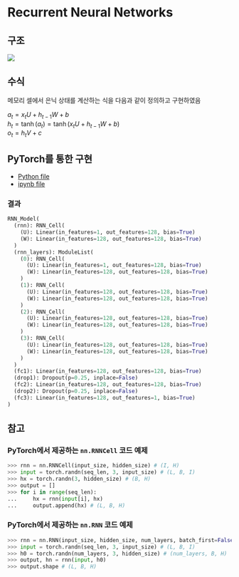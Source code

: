 # Recurrent Neural Networks

## 구조
![](https://lh6.googleusercontent.com/rC1DSgjlmobtRxMPFi14hkMdDqSkEkuOX7EW_QrLFSymjasIM95Za2Wf-VwSC1Tq1sjJlOPLJ92q7PTKJh2hjBoXQawM6MQC27east67GFDklTalljlt0cFLZnPMdhp8erzO)

## 수식

메모리 셀에서 은닉 상태를 계산하는 식을 다음과 같이 정의하고 구현하였음

$a_{t} = x_{t}U + h_{t−1}W + b$<br>
$h_{t} = \tanh{(a_{t})} = \tanh{(x_{t}U + h_{t−1}W + b)}$<br>
$o_{t} = h_{t}V + c$

## PyTorch를 통한 구현
- [Python file](./RNN.py)
- [ipynb file](./RNN.ipynb)

### 결과
```python
RNN_Model(
  (rnn): RNN_Cell(
    (U): Linear(in_features=1, out_features=128, bias=True)
    (W): Linear(in_features=128, out_features=128, bias=True)
  )
  (rnn_layers): ModuleList(
    (0): RNN_Cell(
      (U): Linear(in_features=1, out_features=128, bias=True)
      (W): Linear(in_features=128, out_features=128, bias=True)
    )
    (1): RNN_Cell(
      (U): Linear(in_features=128, out_features=128, bias=True)
      (W): Linear(in_features=128, out_features=128, bias=True)
    )
    (2): RNN_Cell(
      (U): Linear(in_features=128, out_features=128, bias=True)
      (W): Linear(in_features=128, out_features=128, bias=True)
    )
    (3): RNN_Cell(
      (U): Linear(in_features=128, out_features=128, bias=True)
      (W): Linear(in_features=128, out_features=128, bias=True)
    )
  )
  (fc1): Linear(in_features=128, out_features=128, bias=True)
  (drop1): Dropout(p=0.25, inplace=False)
  (fc2): Linear(in_features=128, out_features=128, bias=True)
  (drop2): Dropout(p=0.25, inplace=False)
  (fc3): Linear(in_features=128, out_features=1, bias=True)
)
```

## 참고

### PyTorch에서 제공하는 `nn.RNNCell` 코드 예제
```python
>>> rnn = nn.RNNCell(input_size, hidden_size) # (I, H)
>>> input = torch.randn(seq_len, 3, input_size) # (L, B, I)
>>> hx = torch.randn(3, hidden_size) # (B, H)
>>> output = []
>>> for i in range(seq_len): 
...     hx = rnn(input[i], hx) 
...     output.append(hx) # (L, B, H)
```

### PyTorch에서 제공하는 `nn.RNN` 코드 예제
```python
>>> rnn = nn.RNN(input_size, hidden_size, num_layers, batch_first=False) # (I, H, num_layers)
>>> input = torch.randn(seq_len, 3, input_size) # (L, B, I)
>>> h0 = torch.randn(num_layers, 3, hidden_size) # (num_layers, B, H)
>>> output, hn = rnn(input, h0)
>>> output.shape # (L, B, H)
```
